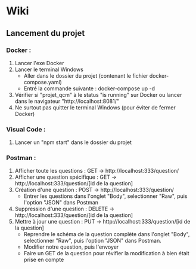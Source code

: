 # Wiki

## Lancement du projet

### Docker : 
1. Lancer l'exe Docker
2. Lancer le terminal Windows
    * Aller dans le dossier du projet (contenant le fichier docker-compose.yaml)
    * Entré la commande suivante : docker-compose up -d
3. Vérifier si "projet_qcm" à le status "is running" sur Docker ou lancer dans le navigateur "http://localhost:8081/"
4. Ne surtout pas quitter le terminal Windows (pour éviter de fermer Docker)

### Visual Code : 
1. Lancer un "npm start" dans le dossier du projet

### Postman : 
1. Afficher toute les questions : GET -> http://localhost:333/question/
2. Afficher une question spécifique : GET -> http://localhost:333/question/[id de la question]
3. Création d'une question : POST -> http://localhost:333/question/
    * Entrer les questions dans l'onglet "Body", selectionner "Raw", puis l'option "JSON" dans Postman
4. Suppression d'une question : DELETE -> http://localhost:333/question/[id de la question]
5. Mettre à jour une question : PUT -> http://localhost:333/question/[id de la question]
    * Reprendre le schéma de la question complète dans l'onglet "Body", selectionner "Raw", puis l'option "JSON" dans Postman.
    * Modifier notre question, puis l'envoyer
    * Faire un GET de la question pour révifier la modification à bien était prise en compte